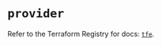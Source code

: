 # `provider`

Refer to the Terraform Registry for docs: [`tfe`](https://registry.terraform.io/providers/hashicorp/tfe/0.67.1/docs).
